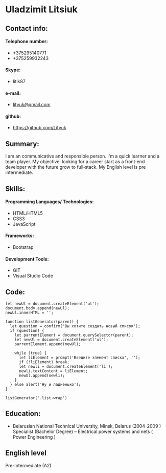 # Uladzimit Litsiuk

## Contact info:

#### Telephone number:
- +375295140771
- +375259932243
#### Skype:
- litik87
#### e-mail:
- lityuk@gmail.com
#### github:
- https://github.com/Lityuk

## Summary:

I am an communicative and responsible person. I'm a quick learner and a team player. My objective: looking for a career start as a front‐end developer with the future grow to full‐stack.  My English level is pre intermediate.

## Skills:

#### Programming Languages/ Technologies:

- HTML/HTML5
- CSS3
- JavaScript
#### Frameworks:

- Bootstrap

#### Development Tools:

- GIT
- Visual Studio Code
## Code:
```
let newUl = document.createElement('ul');
document.body.append(newUl);
newUl.innerHTML = '';

function listGenerator(parent) {
  let question = confirm('Вы хотите создать новый список');
  if (question) {
    let parrentElement = document.querySelector(parent);
    let newUl = document.createElement('ul');
    parrentElement.append(newUl);

    while (true) {
      let liElement = prompt('Введите элемент списка', '');
      if (!liElement) break;
      let newli = document.createElement('li');
      newli.textContent = liElement;
      newUl.append(newli);
    }
  } else alert('Ну и ладненько');
}

listGenerator('.list-wrap')
```
## Education:

- Belarusian National Technical University, Minsk, Belarus (2004-2009 )
  Specialist (Bachelor Degree) – Electrical power systems and nets ( Power Engineering )

## English level

Pre-Intermediate (A2)
